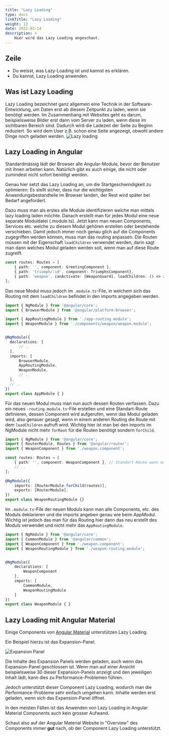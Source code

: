 ```yaml
---
title: "Lazy Loading"
type: docs
linkTitle: "Lazy Loading"
weight: 13
date: 2022-03-14
description: >
    Hier wird das Lazy Loading angeschaut.
---
```

## Zeile
* Du weisst, was Lazy-Loading ist und kannst es erklären.
* Du kannst, Lazy Loading anwenden.

## Was ist Lazy Loading
Lazy Loading bezeichnet ganz allgemein eine Technik in der Software-Entwicklung, um Daten erst ab diesem Zeitpunkt zu laden, wenn sie benötigt werden.
Im Zusammenhang mit Websites geht es darum, beispielsweise Bilder erst dann vom Server zu laden, wenn diese im sichtbaren Bereich sind.
Dadurch wird die Ladezeit der Seite zu Beginn reduziert. So wird dem User z.B. schon eine Seite angezeigt, obwohl andere Dinge noch geladen werden.
![Lazy loading](../images/lazy_loading.png)

## Lazy Loading in Angular
Standardmässig lädt der Browser alle Angular-Module, bevor der Benutzer mit ihnen arbeiten kann.
Natürlich gibt es auch einige, die nicht oder zumindest nicht sofort benötigt werden.

Genau hier setzt das Lazy Loading an, um die Startgeschwindigkeit zu optimieren: Es stellt sicher, dass nur die wichtigsten Anwendungsbestandteile
im Browser landen, der Rest wird später bei Bedarf angefordert. 

Dazu muss man als erstes alle Module identifizieren welche man mittels lazy loading laden möchte. Danach erstellt man für jedes Modul eine neue separate Moduldatei (.module.ts).
Jetzt kann man neuen Components, Services etc. welche zu diesem Modul gehören erstellen oder bestehende verschieben. Damit jedoch immer noch genau glich auf die Components zugegriffen werden können, muss man das routing anpassen.
Die Routen müssen mit der Eigenschaft `loadChildren` verwendet werden, darin sagt man dann welches Modul geladen werden soll, wenn man auf diese Route zugreift.
```typescript
const routes: Routes = [
    { path: '', component: GreetingComponent },
    { path: 'triumph/:id', component: TriumphsComponent},
    { path: 'weapon', canActivate: [WeaponGuard], loadChildren: () => import('./components/weapon/weapon.module').then(m => m.WeaponModule) },
];
```

Das neue Modul muss jedoch im `.module.ts`-File, in welchem sich das Routing mit dem `loadChildren` befindet in den imports angegeben werden.
```typescript
import { NgModule } from '@angular/core';
import { BrowserModule } from '@angular/platform-browser';

import { AppRoutingModule } from './app-routing.module';
import { WeaponModule } from './components/weapon/weapon.module';


@NgModule({
  declarations: [
      // ..
  ],
  imports: [
      BrowserModule, 
      AppRoutingModule, 
      WeaponModule,
      // ..
  ],
  // ..
})
export class AppModule { }
```

Für das neuen Modul muss man nun auch dessen Routen verfassen. Dazu ein neues `-routing.module.ts`-File erstellen und eine Standart-Route definieren, dessen Component wird aufgerufen, wenn das Modul geladen wird, also genauer gesagt, wenn in einem anderen Routing die Route mit dem `loadChildren` aufruft wird.
Wichtig hier ist man bei den imports im NgModule nicht mehr `forRoot` für die Routen benötigt sondern `forChild`.

```typescript
import { NgModule } from '@angular/core';
import { RouterModule, Routes } from '@angular/router';
import { WeaponComponent } from './weapon.component';

const routes: Routes = [
    { path: '', component: WeaponComponent }, // Standart-Route wenn man vom AppModule auf das WeaponModul wechselt
    // ..
];

@NgModule({
    imports: [RouterModule.forChild(routes)],
    exports: [RouterModule],
})
export class WeaponRoutingModule {}
```

Im `.module.ts`-File der neuen Moduls kann man alle Components, etc. des Moduls deklarieren und die imports angeben genau wie beim AppModul. Wichtig ist jedoch das man für das Routing hier dann das neu erstellt des Moduls verwendet und nicht mehr das `AppRoutingModule`.
```typescript
import { NgModule } from '@angular/core';
import { CommonModule } from '@angular/common';
import { WeaponComponent } from './weapon.component';
import { WeaponRoutingModule } from './weapon-routing.module';


@NgModule({
    declarations: [
        WeaponComponent
    ],
    imports: [
        CommonModule,
        WeaponRoutingModule
    ]
})
export class WeaponModule { }
```

## Lazy Loading mit Angular Material
Einige Components von [Angular Material](../04_1_angular_material) unterstützen Lazy Loading. 

Ein Beispiel hierzu ist das Expansion-Panel.

![Expansion Panel](../images/expansion_panel.png)

Die Inhalte des Expansion Panels werden geladen, auch wenn das Expansion-Panel geschlossen ist.
Wenn man auf einer Ansicht beispielsweise 30 dieser Expansion-Panels anzeigt und den jeweiligen Inhalt lädt, kann dies zu Performance-Problemen führen.

Jedoch unterstützt dieser Component Lazy Loading, wodurch man die Performance-Probleme sehr einfach umgehen kann.
Inhalte werden erst geladen, wenn sich das Expansion-Panel öffnet.

In den meisten Fällen ist das Anwenden von Lazy Loading in Angular Material Components auch kein grosser Aufwand.

Schaut also auf der Angular Material Website in "Overview" des Components immer **gut** nach, ob der Component Lazy Loading unterstützt.